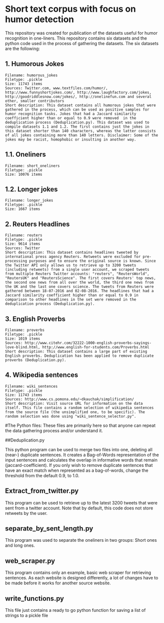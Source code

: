 # Short text corpus with focus on humor detection
This repository was created for publication of the datasets useful for humor recognition in one-liners. This repository contains six datasets and the python code used in the process of gathering the datasets. 
The six datasets are the following:

## 1. Humorous Jokes

    Filename: humorous_jokes
    Filetype: .pickle
    Size: 11743 items
    Sources: Twitter.com, www.textfiles.com/humor/, http://www.funnyshortjokes.com/, http://www.laughfactory.com/jokes, http://goodriddlesnow.com/jokes/, http://onelinefun.com and several other, smaller contributors
    Short description: This dataset contains all humorous jokes that were gathered in the process, which can be used as positive samples for humor recognition tasks. Jokes that had a Jaccard similarity coefficient higher than or equal to 0.9 were removed  in the deduplication process (Deduplication.py). This dataset was used to compile datasets 1.1 and 1.2. The first contains just the jokes in this dataset shorter than 140 characters, whereas the latter consists of all jokes containing more than 140 letters. Disclaimer: Some of the jokes may be racist, homophobic or insulting in another way.

## 1.1. Oneliners

    Filename: short_oneliners
    Filetype: .pickle
    Size: 10076 items
        
## 1.2. Longer jokes

    Filename: longer_jokes
    Filetype: .pickle
    Size: 1667 items
    
## 2. Reuters Headlines

    Filename: reuters
    Filetype: .pickle
    Size: 9614 items
    Sources: Twitter
    Short description: This dataset contains headlines tweeted by international press agency Reuters. Retweets were excluded for pre-processing purposes and to ensure the original source is known. Since the Twitter API only allows us to retrieve up to 3200 tweets (including retweets) from a single user account, we scraped tweets from multiple Reuters Twitter accounts: "reuters", "ReutersWorld", "ReutersUK" and "ReutersScience". The first covers Reuters' top news, the second one news from all over the world, the third one news from the UK and the last one covers science. The tweets from Reuters were gathered between 18-07-2016 and 02-08-2016. The headlines that had a Jaccard similarity coefficient higher than or equal to 0.9 in comparison to other headlines in the set were removed in the deduplication process (Deduplication.py).

## 3. English Proverbs

    Filename: proverbs
    Filetype: .pickle
    Size: 1019 items
    Sources: http://www.citehr.com/32222-1000-english-proverbs-sayings-love-blind.html, http://www.english-for-students.com/Proverbs.html
    Short description: This dataset contains a large part of existing English proverbs. Deduplication has been applied to remove duplicate proverbs (Deduplication.py).

## 4. Wikipedia sentences

    Filename: wiki_sentences
    Filetype: .pickle
    Size: 11743 items
    Sources: http://www.cs.pomona.edu/~dkauchak/simplification/
    Short description: Visit source URL for information on the data itself. This file contains a random selection of wikipedia sentences from the source file (the unsimplified one, to be specific). The random selection was done using "wiki_sentence_selector.py".


#The Python files:
These files are primarily here so that anyone can repeat the data gathering process and/or understand it.

##Deduplication.py

This python program can be used to merge two files into one, deleting all (near-) duplicate sentences. It creates a Bag-of-Words representation of the input sentences and calculates the overlap in informative words that remain (jaccard-coefficient). If you only wish to remove duplicate sentences that have an exact match when represented as a bag-of-words, change the threshold from the default 0.9, to 1.0.

## Extract_from_twitter.py

This program can be used to retrieve up to the latest 3200 tweets that were sent from a twitter account. Note that by default, this code does not store retweets by the user.
    
## separate_by_sent_length.py

This program was used to separate the oneliners in two groups: Short ones and long ones.
    
## web_scraper.py

This program contains only an example, basic web scraper for retrieving sentences. As each website is designed differently, a lot of changes have to be made before it works for another source website.
    
## write_functions.py

This file just contains a ready to go python function for saving a list of strings to a pickle file
